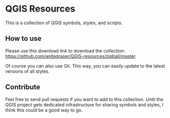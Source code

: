 # QGIS Resources

This is a collection of QGIS symbols, styles, and scripts.

## How to use

Please use this download link to download the collection: https://github.com/anitagraser/QGIS-resources/zipball/master

Of course you can also use Git. This way, you can easily update to the latest versions of all styles.

## Contribute

Feel free to send pull requests if you want to add to this collection. 
Until the QGIS project gets dedicated infrastructure for sharing symbols 
and styles, I think this could be a good way to go.